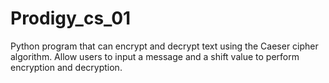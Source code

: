 # Prodigy_cs_01
Python program that can encrypt and decrypt text using the Caeser cipher algorithm. Allow users to input a message and a shift value to perform encryption and decryption.
